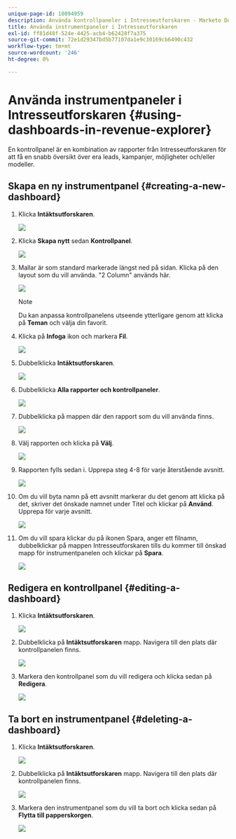 ```yaml
---
unique-page-id: 10094959
description: Använda kontrollpaneler i Intresseutforskaren - Marketo Docs - produktdokumentation
title: Använda instrumentpaneler i Intresseutforskaren
exl-id: ff81d48f-524e-4425-acb4-b62428f7a375
source-git-commit: 72e1d29347bd5b77107da1e9c30169cb6490c432
workflow-type: tm+mt
source-wordcount: '246'
ht-degree: 0%

---
```


# Använda instrumentpaneler i Intresseutforskaren {#using-dashboards-in-revenue-explorer}

En kontrollpanel är en kombination av rapporter från Intresseutforskaren för att få en snabb översikt över era leads, kampanjer, möjligheter och/eller modeller.

## Skapa en ny instrumentpanel {#creating-a-new-dashboard}

1. Klicka **Intäktsutforskaren**.

   ![](assets/one.png)

1. Klicka **Skapa nytt** sedan **Kontrollpanel**.

   ![](assets/two.png)

1. Mallar är som standard markerade längst ned på sidan. Klicka på den layout som du vill använda. &quot;2 Column&quot; används här.

   ![](assets/three.png)

   >[!NOTE]
   >
   >Du kan anpassa kontrollpanelens utseende ytterligare genom att klicka på **Teman** och välja din favorit.

1. Klicka på **Infoga** ikon och markera **Fil**.

   ![](assets/four.png)

1. Dubbelklicka **Intäktsutforskaren**.

   ![](assets/five.png)

1. Dubbelklicka **Alla rapporter och kontrollpaneler**.

   ![](assets/six.png)

1. Dubbelklicka på mappen där den rapport som du vill använda finns.

   ![](assets/seven.png)

1. Välj rapporten och klicka på **Välj**.

   ![](assets/eight.png)

1. Rapporten fylls sedan i. Upprepa steg 4-8 för varje återstående avsnitt.

   ![](assets/nine.png)

1. Om du vill byta namn på ett avsnitt markerar du det genom att klicka på det, skriver det önskade namnet under Titel och klickar på **Använd**. Upprepa för varje avsnitt.

   ![](assets/ten.png)

1. Om du vill spara klickar du på ikonen Spara, anger ett filnamn, dubbelklickar på mappen Intresseutforskaren tills du kommer till önskad mapp för instrumentpanelen och klickar på **Spara**.

   ![](assets/eleven.png)

## Redigera en kontrollpanel {#editing-a-dashboard}

1. Klicka **Intäktsutforskaren**.

   ![](assets/one.png)

1. Dubbelklicka på **Intäktsutforskaren** mapp. Navigera till den plats där kontrollpanelen finns.

   ![](assets/thirteen.png)

1. Markera den kontrollpanel som du vill redigera och klicka sedan på **Redigera**.

   ![](assets/fourteen.png)

## Ta bort en instrumentpanel {#deleting-a-dashboard}

1. Klicka **Intäktsutforskaren**.

   ![](assets/one.png)

1. Dubbelklicka på **Intäktsutforskaren** mapp. Navigera till den plats där kontrollpanelen finns.

   ![](assets/thirteen.png)

1. Markera den instrumentpanel som du vill ta bort och klicka sedan på **Flytta till papperskorgen**.

   ![](assets/fifteen.png)
